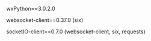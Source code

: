 wxPython==3.0.2.0

websocket-client==0.37.0  (six)

socketIO-client==0.7.0 (websocket-client, six, requests)
